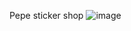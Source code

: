 Pepe sticker shop
![image](https://user-images.githubusercontent.com/78319818/235493209-67ddd9c6-a279-4f31-b9e5-88b7004c5606.png)
